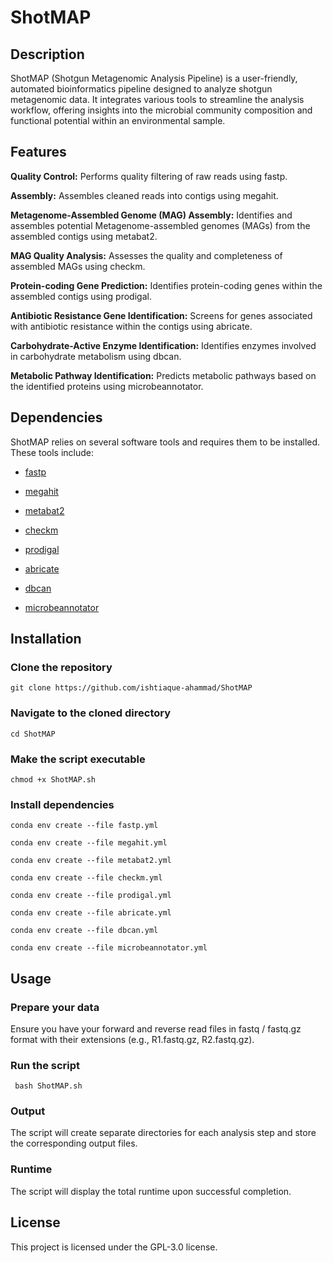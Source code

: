 # ShotMAP

## Description
ShotMAP (Shotgun Metagenomic Analysis Pipeline) is a user-friendly, automated bioinformatics pipeline designed to analyze shotgun metagenomic data. It integrates various tools to streamline the analysis workflow, offering insights into the microbial community composition and functional potential within an environmental sample.

## Features
**Quality Control:** Performs quality filtering of raw reads using fastp.

**Assembly:** Assembles cleaned reads into contigs using megahit.

**Metagenome-Assembled Genome (MAG) Assembly:** Identifies and assembles potential Metagenome-assembled genomes (MAGs) from the assembled contigs using metabat2.

**MAG Quality Analysis:** Assesses the quality and completeness of assembled MAGs using checkm.

**Protein-coding Gene Prediction:** Identifies protein-coding genes within the assembled contigs using prodigal.

**Antibiotic Resistance Gene Identification:** Screens for genes associated with antibiotic resistance within the contigs using abricate.

**Carbohydrate-Active Enzyme Identification:** Identifies enzymes involved in carbohydrate metabolism using dbcan.

**Metabolic Pathway Identification:** Predicts metabolic pathways based on the identified proteins using microbeannotator.

## Dependencies
ShotMAP relies on several software tools and requires them to be installed. These tools include:

* [fastp](https://github.com/OpenGene/fastp)

* [megahit](https://github.com/voutcn/megahit)

* [metabat2](https://github.com/linsalrob/ComputationalGenomicsManual/blob/master/CrossAssembly/Metabat.md)
 
* [checkm](https://github.com/Ecogenomics/CheckM)

* [prodigal](https://github.com/hyattpd/Prodigal)

* [abricate](https://github.com/tseemann/abricate)

* [dbcan](https://github.com/linnabrown/run_dbcan)

* [microbeannotator](https://github.com/cruizperez/MicrobeAnnotator)

## Installation

### Clone the repository
``` git clone https://github.com/ishtiaque-ahammad/ShotMAP ```

### Navigate to the cloned directory
``` cd ShotMAP ```

### Make the script executable
``` chmod +x ShotMAP.sh ```

### Install dependencies
``` conda env create --file fastp.yml ```

``` conda env create --file megahit.yml ```

``` conda env create --file metabat2.yml ```

``` conda env create --file checkm.yml ```

``` conda env create --file prodigal.yml ```

``` conda env create --file abricate.yml ```

``` conda env create --file dbcan.yml ```

``` conda env create --file microbeannotator.yml ```

## Usage

### Prepare your data

Ensure you have your forward and reverse read files in fastq / fastq.gz format with their extensions (e.g., R1.fastq.gz, R2.fastq.gz).

### Run the script
```  bash ShotMAP.sh ``` 

### Output
The script will create separate directories for each analysis step and store the corresponding output files.

### Runtime
The script will display the total runtime upon successful completion.

## License
This project is licensed under the GPL-3.0 license.
